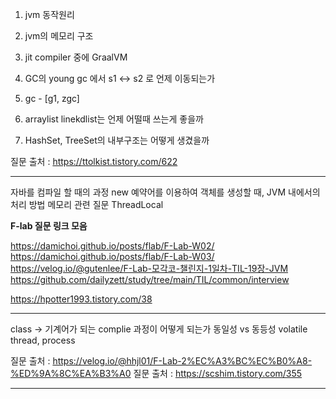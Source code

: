 
1. jvm 동작원리
2. jvm의 메모리 구조
3. jit compiler 중에 GraalVM
4. GC의 young gc 에서 s1 <-> s2 로 언제 이동되는가
5. gc - [g1, zgc] 

7. arraylist linekdlist는 언제 어떨때 쓰는게 좋을까
8. HashSet, TreeSet의 내부구조는 어떻게 생겼을까

질문 출처 : https://ttolkist.tistory.com/622

---

자바를 컴파일 할 때의 과정
new 예약어를 이용하여 객체를 생성할 때, JVM 내에서의 처리 방법
메모리 관련 질문
ThreadLocal

**F-lab 질문 링크 모음**

https://damichoi.github.io/posts/flab/F-Lab-W02/
https://damichoi.github.io/posts/flab/F-Lab-W03/
https://velog.io/@gutenlee/F-Lab-모각코-챌린지-1일차-TIL-19장-JVM
https://github.com/dailyzett/study/tree/main/TIL/common/interview

https://hpotter1993.tistory.com/38

---

class -> 기계어가 되는 complie 과정이 어떻게 되는가
동일성 vs 동등성
volatile
thread, process

질문 출처 : https://velog.io/@hhjl01/F-Lab-2%EC%A3%BC%EC%B0%A8-%ED%9A%8C%EA%B3%A0
질문 출처 : https://scshim.tistory.com/355

---